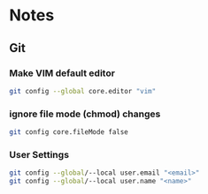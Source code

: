 # Notes

## Git

### Make VIM default editor

```bash
git config --global core.editor "vim"
```

### ignore file mode (chmod) changes

```bash
git config core.fileMode false
```

### User Settings

```bash
git config --global/--local user.email "<email>"
git config --global/--local user.name "<name>"
```
